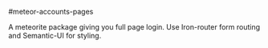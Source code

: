 #meteor-accounts-pages

A meteorite package giving you full page login. Use Iron-router form routing and Semantic-UI for styling.
